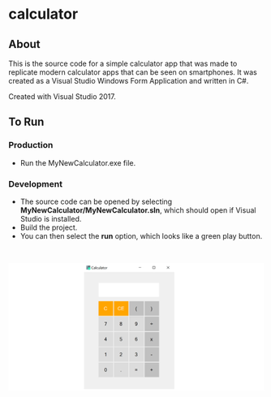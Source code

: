 # calculator

## About 

This is the source code for a simple calculator app that was made to replicate modern calculator apps that can be seen on smartphones. It was created as a Visual Studio Windows Form Application and written in C#. 

Created with Visual Studio 2017.

## To Run

### Production 

* Run the MyNewCalculator.exe file.

### Development

* The source code can be opened by selecting **MyNewCalculator/MyNewCalculator.sln**, which should open if Visual Studio is installed. 
* Build the project.
* You can then select the **run** option, which looks like a green play button. 

<br>

![calculator](resources/image.PNG)